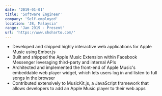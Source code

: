 ```yaml
---
date: '2019-01-01'
title: 'Software Engineer'
company: 'Self-employed'
location: 'JB, Malaysia'
range: 'Jan 2019 - Present'
url: 'https://www.shoharto.com/'
---
```


- Developed and shipped highly interactive web applications for Apple Music using Ember.js
- Built and shipped the Apple Music Extension within Facebook Messenger leveraging third-party and internal APIs
- Architected and implemented the front-end of Apple Music's embeddable web player widget, which lets users log in and listen to full songs in the browser
- Contributed extensively to MusicKit.js, a JavaScript framework that allows developers to add an Apple Music player to their web apps
